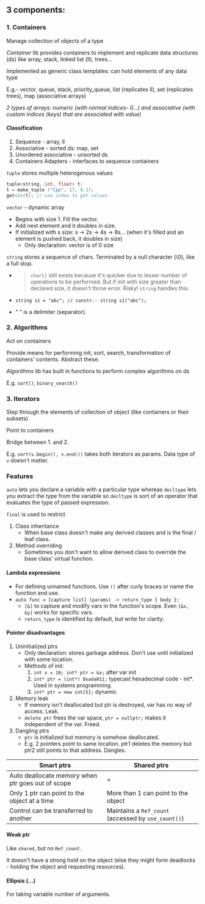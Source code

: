 ## 3 components:
### 1. Containers

Manage collection of objects of a type

*Container* lib provides containers to implement and replicate data structures (ds) like array, stack, linked list (ll), trees...

Implemented as generic class templates: can hold elements of any data type

E.g.- vector, queue, stack, priority_queue, list (replicates ll), set (replicates trees), map (associative arrays)

_2 types of arrays: numeric (with normal indices- 0...) and associative (with custom indices (keys) that are associated with value)_

#### Classification
1. Sequence - array, ll
2. Associative - sorted ds: map, set
3. Unordered associative - unsorted ds
4. Containers Adapters - interfaces to sequence containers

`tuple` stores multiple heterogenous values
```cpp
tuple<string, int, float> t;
t = make_tuple ("Cpp", 17, 9.1);
get<2>(t); // use index to get values
```

`vector` - dynamic array
- Begins with size 1. Fill the vector.
- Add next element and it doubles in size.
- If initialized with s size: s -> 2s -> 4s -> 8s... (when it's filled and an element is pushed back, it doubles in size)
  - Only declaration: vector is of 0 size

`string` stores a sequence of chars. Terminated by a null character (\0), like a full stop.

- > `char[]` still exists because it's quicker due to lesser number of operations to be performed. But if init with size greater than declared size, it doesn't throw error. Risky!
`string` handles this.

- `string s1 = "abc"; // constr.- string s1("abc");`

- " " is a delimiter (separator).

### 2. Algorithms

Act on containers

Provide means for performing init, sort, search, transformation of containers' contents. Abstract these.

*Algorithms* lib has built in functions to perform complex algorithms on ds

E.g. `sort()`, `binary_search()`

### 3. Iterators

Step through the elements of collection of object (like containers or their subsets)

Point to containers

Bridge between 1. and 2.

E.g. `sort(v.begin(), v.end())` takes both iterators as params. Data type of `v` doesn't matter.

### Features
`auto` lets you declare a variable with a particular type whereas `decltype` lets you extract the type from the variable so `decltype` is sort of an operator that evaluates the type of passed expression.

`final` is used to restrict
1. Class inheritance
    - When base class doesn't make any derived classes and is the final / leaf class.
2. Method overriding
    - Sometimes you don't want to allow derived class to override the base class' virtual function. 

#### Lambda expressions
- For defining unnamed functions. Use `()` after curly braces or name the function and use.
- `auto func = [capture list] (params) -> return_type { body };`
  - `[&]` to capture and modify vars in the function's scope. Even `[&x, &y]` works for specific vars.
  - `return_type` is identified by default, but write for clarity.

#### Pointer disadvantages
1. Uninitialized ptrs
    - Only declaration: stores garbage address. Don't use until initialized with some location.
    - Methods of init:
      1. `int x = 10; int* ptr = &x;` after var init
      2. `int* ptr = (int*) 0xada011;` typecast hexadecimal code - int*. Used in systems programming.
      3. `int* ptr = new int[5];` dynamic
2. Memory leak
    - If memory isn't deallocated but ptr is destroyed, var has no way of access. Leak.
    - `delete ptr` frees the var space, `ptr = nullptr;` makes it independent of the var. Freed.
3. Dangling ptrs
    - `ptr` is initialized but memory is somehow deallocated.
    - E.g. 2 pointers point to same location. ptr1 deletes the memory but ptr2 still points to that address. Dangles.


| Smart ptrs | Shared ptrs
| -- | --
Auto deallocate memory when ptr goes out of scope | =
Only 1 ptr can point to the object at a time | More than 1 can point to the object
| Control can be transferred to another | Maintains a `Ref_count` (accessed by `use_count()`)

#### Weak ptr
Like `shared`, but no `Ref_count`.

It doesn't have a strong hold on the object (else they might form deadlocks - holding the object and requesting resources).

#### Ellipsis (...)
For taking variable number of arguments.